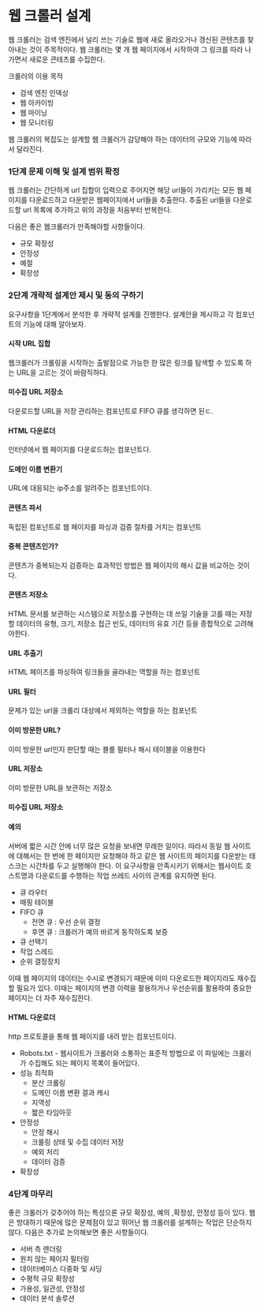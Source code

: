 # 웹 크롤러 설계

웹 크롤러는 검색 엔진에서 널리 쓰는 기술로 웹에 새로 올라오거나 갱신된 콘텐츠를 찾아내는 것이 주목적이다. 웹 크롤러는 몇 개 웹 페이지에서 시작하여 그 링크를 따라 나가면서 새로운 콘테츠를 수집한다.

크롤러의 이용 목적
- 검색 엔진 인덱싱
- 웹 아카이빙
- 웹 마이닝
- 웹 모니터링

웹 크롤러의 복잡도는 설계할 웹 크롤러가 감당해야 하는 데이터의 규모와 기능에 따라서 달라진다.

### 1단계 문제 이해 및 설계 범위 확정
웹 크롤러는 간단하게 url 집합이 입력으로 주어지면 해당 url들이 가리키는 모든 웹 페이지를 다운로드하고 다운받은 웹페이지에서 url들을 추출한다. 추출된 url들을 다운로드할 url 목록에 추가하고 위의 과정을 처음부터 반복한다.

다음은 좋은 웹크롤러가 만족해야할 사항들이다.
- 규모 확장성
- 안정성
- 예절
- 확장성

### 2단계 개략적 설계안 제시 및 동의 구하기
요구사항을 1단계에서 분석한 후 개략적 설계를 진행한다.
설계안을 제시하고 각 컴포넌트의 기능에 대해 알아보자.

#### 시작 URL 집합
웹크롤러가 크롤링을 시작하는 출발점으로 가능한 한 많은 링크를 탐색할 수 있도록 하는 URL을 고르는 것이 바람직하다.

#### 미수집 URL 저장소
다운로드할 URL을 저장 관리하는 컴포넌트로 FIFO 큐를 생각하면 된ㄷ.

#### HTML 다운로더
인터넷에서 웹 페이지를 다운로드하는 컴포넌트다.

#### 도메인 이름 변환기
URL에 대응되는 ip주소를 알려주는 컴포넌트이다.

#### 콘텐츠 파서
독립된 컴포넌트로 웹 페이지를 파싱과 검증 절차를 거치는 컴포넌트

#### 중복 콘텐츠인가?
콘텐츠가 중복되는지 검증하는 효과적인 방법은 웹 페이지의 해시 값을 비교하는 것이다.

#### 콘텐츠 저장소
HTML 문서를 보관하는 시스템으로 저장소를 구현하는 데 쓰일 기술을 고를 때는 저장할 데이터의 유형, 크기, 저장소 접근 빈도, 데이터의 유효 기간 등을 종합적으로 고려해야한다.

#### URL 추출기
HTML 페이즈를 파싱하여 링크들을 골라내는 역할을 하는 컴포넌트

#### URL 필터
문제가 있는 url을 크롤리 대상에서 제외하는 역할을 하는 컴포넌트

#### 이미 방문한 URL?
이미 방문한 url인지 판단할 때는 블룸 필터나 해시 테이블을 이용한다

#### URL 저장소
이미 방문한 URL을 보관하는 저장소

#### 미수집 URL 저장소

#### 예의
서버에 짧은 시간 안에 너무 많은 요청을 보내면 무례한 일이다. 따라서 동일 웹 사이트에 대해서는 한 번에 한 페이지만 요청해야 하고 같은 웹 사이트의 페이지를 다운받는 태스크는 시간차를 두고 실행해야 한다. 이 요구사항을 만족시키기 위해서는 웹사이트 호스트명과 다운로드를 수행하는 작업 쓰레드 사이의 관계를 유지하면 된다.
- 큐 라우터
- 매핑 테이블
- FIFO 큐
  - 전면 큐 : 우선 순위 결정
  - 후면 큐 : 크롤러가 예의 바르게 동작하도록 보증
- 큐 선택기
- 작업 스레드
- 순위 결정장치

이때 웹 페이지의 데이터는 수시로 변경되기 때문에 이미 다운로드한 페이지라도 재수집할 필요가 있다. 이때는 페이지의 변경 이력을 활용하거나 우선순위를 활용하여 중요한 페이지는 더 자주 재수집한다.

#### HTML 다운로더
http 프로토콜을 통해 웹 페이지를 내려 받는 컴포넌트이다. 

* Robots.txt - 웹사이트가 크롤러와 소통하는 표준적 방법으로 이 파일에는 크롤러가 수집해도 되는 페이지 목록이 들어있다.
* 성능 최적화
  * 분산 크롤링
  * 도메인 이름 변환 결과 캐시
  * 지역성
  * 짧은 타임아웃
* 안정성
  * 안정 해시
  * 크롤링 상태 및 수집 데이터 저장
  * 예외 처리
  * 데이터 검증
* 확장성

### 4단계 마무리 
좋은 크롤러가 갖추어야 하는 특성으론 규모 확장성, 예의 ,확정성, 안정성 등이 있다. 웹은 방대하기 때문에 많은 문제점이 있고 뛰어난 웹 크롤러를 설계하는 작업은 단순하지 않다. 다음은 추가로 논의해보면 좋은 사항들이다.
- 서버 측 렌더링
- 원치 않는 페이지 필터링
- 데이터베이스 다중화 및 샤딩
- 수평적 규모 확장성
- 가용성, 일관성, 안정성
- 데이터 분석 솔루션